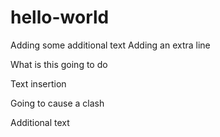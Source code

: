 # hello-world
Adding some additional text
Adding an extra line


What is this going to do

Text insertion

Going to cause a clash

Additional text


